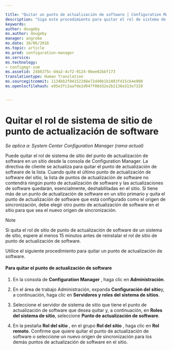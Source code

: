 ```yaml
---

title: "Quitar un punto de actualización de software | Configuration Manager"
description: "Siga este procedimiento para quitar el rol de sistema de sitio del punto de actualización de software en un sitio desde la consola de Configuration Manager."
keywords: 
author: dougeby
ms.author: dougeby
manager: angrobe
ms.date: 10/06/2016
ms.topic: article
ms.prod: configuration-manager
ms.service: 
ms.technology:
- configmgr-sum
ms.assetid: 2486375c-d4a2-4cf2-9124-9bee02bbf173
translationtype: Human Translation
ms.sourcegitcommit: 1134bb2f04152288e72d40b1b1083f415cb4e900
ms.openlocfilehash: e95e3fc2aafde2d947f08d32e2b2130a313e7328


---
```

#  <a name="a-namebkmkremovesupa-remove-the-software-update-point-site-system-role"></a><a name="BKMK_RemoveSUP"></a> Quitar el rol de sistema de sitio de punto de actualización de software  

*Se aplica a: System Center Configuration Manager (rama actual)*

Puede quitar el rol de sistema de sitio del punto de actualización de software en un sitio desde la consola de Configuration Manager. La directiva de cliente se actualiza para quitar el punto de actualización de software de la lista. Cuando quite el último punto de actualización de software del sitio, la lista de puntos de actualización de software no contendrá ningún punto de actualización de software y las actualizaciones de software quedarán, esencialmente, deshabilitadas en el sitio. Si tiene más de un punto de actualización de software en un sitio primario y quita el punto de actualización de software que está configurado como el origen de sincronización, debe elegir otro punto de actualización de software en el sitio para que sea el nuevo origen de sincronización.  

> [!NOTE]  
>  Si quita el rol de sitio de punto de actualización de software de un sistema de sitio, espere al menos 15 minutos antes de reinstalar el rol de sitio de punto de actualización de software.  

 Utilice el siguiente procedimiento para quitar un punto de actualización de software.  

#### <a name="to-remove-the-software-update-point"></a>Para quitar el punto de actualización de software  

1.  En la consola de **Configuration Manager** , haga clic en **Administración**.  

2.  En el área de trabajo Administración, expanda **Configuración del sitio**y, a continuación, haga clic en **Servidores y roles del sistema de sitios**.  

3.  Seleccione el servidor de sistema de sitio que tiene el punto de actualización de software que desea quitar y, a continuación, en **Roles del sistema de sitio**, seleccione **Punto de actualización de software**.  

4.  En la pestaña **Rol del sitio** , en el grupo **Rol del sitio** , haga clic en **Rol remoto**. Confirme que quiere quitar el punto de actualización de software o seleccione un nuevo origen de sincronización para los demás puntos de actualización de software en el sitio.  



<!--HONumber=Nov16_HO1-->


